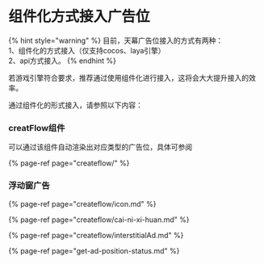 # 组件化方式接入广告位

{% hint style="warning" %}
目前，天幕广告位接入的方式有两种：  
1、组件化的方式接入（仅支持cocos、laya引擎）  
2、api方式接入。
{% endhint %}

若游戏引擎符合要求，推荐通过使用组件化进行接入，这将会大大提升接入的效率。

通过组件化的形式接入，请参照以下内容：

### creatFlow组件

可以通过该组件自动渲染出对应类型的广告位，具体可参阅

{% page-ref page="createflow/" %}

### 浮动窗广告



{% page-ref page="createflow/icon.md" %}

{% page-ref page="createflow/cai-ni-xi-huan.md" %}

{% page-ref page="createflow/interstitialAd.md" %}

{% page-ref page="get-ad-position-status.md" %}

